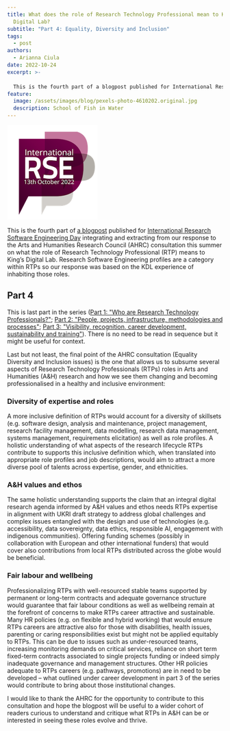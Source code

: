 ```yaml
---
title: What does the role of Research Technology Professional mean to King’s
  Digital Lab?
subtitle: "Part 4: Equality, Diversity and Inclusion"
tags:
  - post
authors:
  - Arianna Ciula
date: 2022-10-24
excerpt: >-

  This is the fourth part of a blogpost published for International Research Software Engineering Day integrating and extracting from our response to the Arts and Humanities Research Council (AHRC) consultation this summer on what the role of Research Technology Professional (RTP) means to King’s Digital Lab. Research Software Engineering profiles are a category within RTPs so our response was based on the KDL experience of inhabiting those roles.
feature:
  image: /assets/images/blog/pexels-photo-4610202.original.jpg
  description: School of Fish in Water
---
```


![RSE day 2022](/assets/images/blog/rseday2022-frame-400x400-1_7SmANz5.width-500.png)

This is the fourth part of [a blogpost](/blog/rtp-rse/) published for [International Research Software Engineering Day](https://society-rse.org/international-rse-day-13th-october-2022/) integrating and extracting from our response to the Arts and Humanities Research Council (AHRC) consultation this summer on what the role of Research Technology Professional (RTP) means to King’s Digital Lab. Research Software Engineering profiles are a category within RTPs so our response was based on the KDL experience of inhabiting those roles.

## Part 4

This is last part in the series ([](/blog/rtp-rse/)[Part 1: "Who are Research Technology Professionals?"](/blog/rtp-rse/); [](/blog/rtp-rse/)[Part 2: "People, projects, infrastructure, methodologies and processes"](/blog/rtp-rse2/); [](/blog/rtp-rse/)[Part 3: "Visibility, recognition, career development, sustainability and training"](/blog/rtp-rse3/)). There is no need to be read in sequence but it might be useful for context.

Last but not least, the final point of the AHRC consultation (Equality Diversity and Inclusion issues) is the one that allows us to subsume several aspects of Research Technology Professionals (RTPs) roles in Arts and Humanities (A&H) research and how we see them changing and becoming professionalised in a healthy and inclusive environment:

### Diversity of expertise and roles

A more inclusive definition of RTPs would account for a diversity of skillsets (e.g. software design, analysis and maintenance, project management, research facility management, data modelling, research data management, systems management, requirements elicitation) as well as role profiles. A holistic understanding of what aspects of the research lifecycle RTPs contribute to supports this inclusive definition which, when translated into appropriate role profiles and job descriptions, would aim to attract a more diverse pool of talents across expertise, gender, and ethnicities.

### A&H values and ethos

The same holistic understanding supports the claim that an integral digital research agenda informed by A&H values and ethos needs RTPs expertise in alignment with UKRI draft strategy to address global challenges and complex issues entangled with the design and use of technologies (e.g. accessibility, data sovereignty, data ethics, responsible AI, engagement with indigenous communities). Offering funding schemes (possibly in collaboration with European and other international funders) that would cover also contributions from local RTPs distributed across the globe would be beneficial.

### Fair labour and wellbeing

Professionalizing RTPs with well-resourced stable teams supported by permanent or long-term contracts and adequate governance structure would guarantee that fair labour conditions as well as wellbeing remain at the forefront of concerns to make RTPs career attractive and sustainable. Many HR policies (e.g. on flexible and hybrid working) that would ensure RTPs careers are attractive also for those with disabilities, health issues, parenting or caring responsibilities exist but might not be applied equitably to RTPs. This can be due to issues such as under-resourced teams, increasing monitoring demands on critical services, reliance on short term fixed-term contracts associated to single projects funding or indeed simply inadequate governance and management structures. Other HR policies adequate to RTPs careers (e.g. pathways, promotions) are in need to be developed – what outlined under career development in part 3 of the series would contribute to bring about those institutional changes.

I would like to thank the AHRC for the opportunity to contribute to this consultation and hope the blogpost will be useful to a wider cohort of readers curious to understand and critique what RTPs in A&H can be or interested in seeing these roles evolve and thrive.
